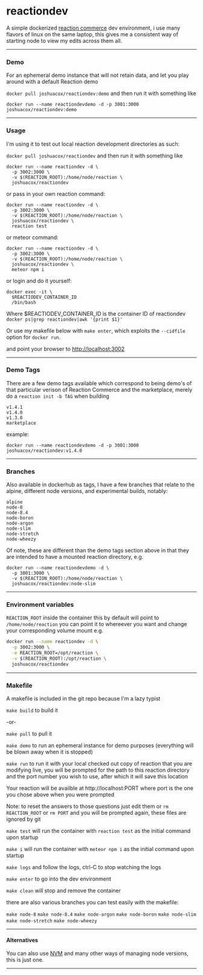 # reactiondev

  A simple dockerized [reaction commerce](https://reactioncommerce.com/) dev environment, i use many flavors of linux on the same laptop, this gives me a consistent way of starting node to view my edits across them all.

---

### Demo

For an ephemeral demo instance that will not retain data, and let you
play around with a default Reaction demo

`docker pull joshuacox/reactiondev:demo`  and then run it with something like

```
docker run --name reactiondevdemo -d -p 3001:3000 joshuacox/reactiondev:demo
```

---

### Usage

I'm using it to test out local reaction development directories as such:

`docker pull joshuacox/reactiondev`  and then run it with something like

```
docker run --name reactiondev -d \
  -p 3002:3000 \
  -v $(REACTION_ROOT):/home/node/reaction \
  joshuacox/reactiondev
```

or pass in your own reaction command:

```
docker run --name reactiondev -d \
  -p 3002:3000 \
  -v $(REACTION_ROOT):/home/node/reaction \
  joshuacox/reactiondev \
  reaction test
```

or meteor command:
```
docker run --name reactiondev -d \
  -p 3002:3000 \
  -v $(REACTION_ROOT):/home/node/reaction \
  joshuacox/reactiondev \
  meteor npm i
```

or login and do it yourself:
```
docker exec -it \
  $REACTIODEV_CONTAINER_ID
  /bin/bash
```

   Where $REACTIODEV_CONTAINER_ID is the container ID of reactiondev
`docker ps|grep reactiondev|awk '{print $1}'`

Or use my makefile below with `make enter`, which exploits the
`--cidfile` option for `docker run`.

and point your browser to
[http://localhost:3002](http://localhost:3002)

---

### Demo Tags

There are a few demo tags available which correspond to being demo's of that
particular verison of Reaction Commerce and the marketplace, merely do a
`reaction init -b TAG` when building

```
v1.4.1
v1.4.0
v1.3.0
marketplace
```

example:
```
docker run --name reactiondevdemo -d -p 3001:3000 joshuacox/reactiondev:v1.4.0
```

---

### Branches

Also available in dockerhub as tags, I have a few branches that relate to the
alpine, different node versions, and experimental builds, notably:

```
alpine
node-8
node-8.4
node-boron
node-argon
node-slim
node-stretch
node-wheezy
```

Of note, these are different than the demo tags section above in that they
are intended to have a mounted reaction directory, e.g.

```
docker run --name reactiondevdemo -d \
  -p 3001:3000 \
  -v $(REACTION_ROOT):/home/node/reaction \
  joshuacox/reactiondev:node-slim
```

---

### Environment variables

`REACTION_ROOT`  inside the container this by default will point to
`/home/node/reaction` you can point it to whereever you want and change
your corresponding volume mount e.g. 

```sh
docker run --name reactiondev -d \
  -p 3002:3000 \
  -e REACTION_ROOT=/opt/reaction \
  -v $(REACTION_ROOT):/opt/reaction \
  joshuacox/reactiondev
```

---

### Makefile

A makefile is included in the git repo because I'm a lazy typist

`make build` to build it

-or-

`make pull` to pull it

`make demo` to run an ephemeral instance for demo purposes (everything
will be blown away when it is stopped)

`make run` to run it with your local checked out copy of reaction that
you are modifying live, you will be prompted for the path to this
reaction directory and the port number you wish to use, after which it will save this location

Your reaction will be availble at http://localhost:PORT where port is
the one you chose above when you were prompted

Note: to reset the answers to those questions just edit them or
`rm REACTION_ROOT` or `rm PORT`
and you will be prompted again, these files are ignored by git

`make test` will run the container with `reaction test` as the initial
command upon startup

`make i` will run the container with `meteor npm i` as the initial
command upon startup

`make logs` and follow the logs, ctrl-C to stop watching the logs

`make enter` to go into the dev environment

`make clean` will stop and remove the container

there are also various branches you can test easily with the makefile:

`make node-8`
`make node-8.4`
`make node-argon`
`make node-boron`
`make node-slim`
`make node-stretch`
`make node-wheezy`

---

#### Alternatives

You can also use [NVM](https://github.com/creationix/nvm) and many other
ways of managing node versions, this is just one.

---
